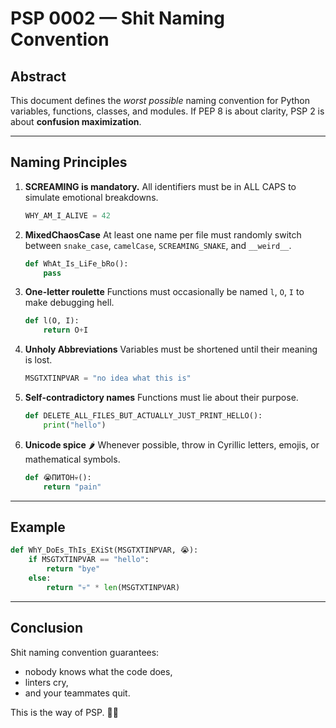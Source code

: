 # PSP 0002 — Shit Naming Convention

## Abstract

This document defines the *worst possible* naming convention for Python variables, functions, classes, and modules.
If PEP 8 is about clarity, PSP 2 is about **confusion maximization**.

---

## Naming Principles

1. **SCREAMING is mandatory.**
   All identifiers must be in ALL CAPS to simulate emotional breakdowns.

   ```python
   WHY_AM_I_ALIVE = 42
   ```

2. **MixedChaosCase**
   At least one name per file must randomly switch between `snake_case`, `camelCase`, `SCREAMING_SNAKE`, and `__weird__`.

   ```python
   def WhAt_Is_LiFe_bRo():
       pass
   ```

3. **One-letter roulette**
   Functions must occasionally be named `l`, `O`, `I` to make debugging hell.

   ```python
   def l(O, I):
       return O+I
   ```

4. **Unholy Abbreviations**
   Variables must be shortened until their meaning is lost.

   ```python
   MSGTXTINPVAR = "no idea what this is"
   ```

5. **Self-contradictory names**
   Functions must lie about their purpose.

   ```python
   def DELETE_ALL_FILES_BUT_ACTUALLY_JUST_PRINT_HELLO():
       print("hello")
   ```

6. **Unicode spice** 🌶️
   Whenever possible, throw in Cyrillic letters, emojis, or mathematical symbols.

   ```python
   def 😭ПИТОН💀():
       return "pain"
   ```

---

## Example

```python
def WhY_DoEs_ThIs_EXiSt(MSGTXTINPVAR, 😭):
    if MSGTXTINPVAR == "hello":
        return "bye"
    else:
        return "💀" * len(MSGTXTINPVAR)
```

---

## Conclusion

Shit naming convention guarantees:

* nobody knows what the code does,
* linters cry,
* and your teammates quit.

This is the way of PSP. 🐍🔥
